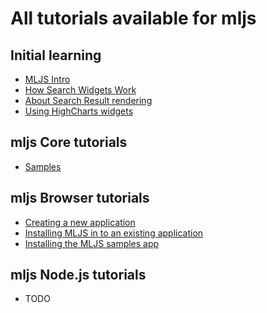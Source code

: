 # All tutorials available for mljs

## Initial learning
<ul>
  <li><a href=tutorial-001-intro.html>MLJS Intro</a></li>
  <li><a href=tutorial-002-widgets-search.html>How Search Widgets Work</a></li>
  <li><a href=tutorial-003-widgets-search-render.html>About Search Result rendering</a></li>
  <li><a href=tutorial-004-widgets-highcharts.html>Using HighCharts widgets</a></li>
</ul>

## mljs Core tutorials
<ul>
  <li><a href=tutorial-999-samples.html>Samples</a></li>
</ul>

## mljs Browser tutorials
<ul>
  <li><a href=tutorial-011-browser-create-app.html>Creating a new application</a></li>
  <li><a href=tutorial-012-browser-install-app.html>Installing MLJS in to an existing application</a></li>
  <li><a href=tutorial-013-browser-samples-app.html>Installing the MLJS samples app</a></li>
</ul>

## mljs Node.js tutorials
<ul>
  <li>TODO</li>
</ul>

